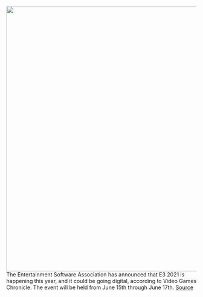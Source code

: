 <img src='https://cdn.vox-cdn.com/thumbor/-da5BCtSdqejj4opkb7lwuZVoe4=/0x0:2040x1360/1200x800/filters:focal(857x517:1183x843)/cdn.vox-cdn.com/uploads/chorus_image/image/68787988/acastro_190531_1777_e3_lede.0.jpg' width='700px' /><br/>
The Entertainment Software Association has announced that E3 2021 is happening this year, and it could be going digital, according to Video Games Chronicle. The event will be held from June 15th through June 17th.
<a href='https://www.theverge.com/2021/2/8/22272758/e3-2021-digial-dates-announcement-esa'> Source <a/>